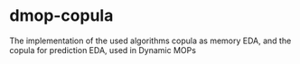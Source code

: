 # dmop-copula
The implementation of the used algorithms copula as memory EDA, and the copula for prediction EDA, used in Dynamic MOPs
